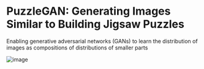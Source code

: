 # PuzzleGAN: Generating Images Similar to Building Jigsaw Puzzles

Enabling generative adversarial networks (GANs) to learn the distribution of images as compositions of distributions of smaller parts

![image](https://github.com/MahlaAb/puzzlegan/blob/master/faces_2parts.jpg)

